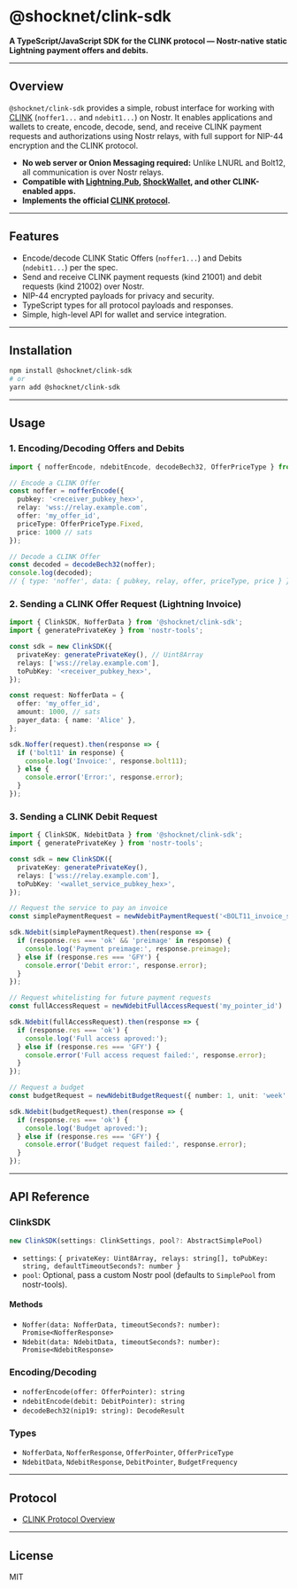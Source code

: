# @shocknet/clink-sdk

**A TypeScript/JavaScript SDK for the CLINK protocol — Nostr-native static Lightning payment offers and debits.**

---

## Overview

`@shocknet/clink-sdk` provides a simple, robust interface for working with [CLINK](https://github.com/shocknet/CLINK/) (`noffer1...` and `ndebit1...`) on Nostr. It enables applications and wallets to create, encode, decode, send, and receive CLINK payment requests and authorizations using Nostr relays, with full support for NIP-44 encryption and the CLINK protocol.

- **No web server or Onion Messaging required:** Unlike LNURL and Bolt12, all communication is over Nostr relays.
- **Compatible with [Lightning.Pub](https://github.com/shocknet/Lightning.Pub), [ShockWallet](https://shockwallet.app), and other CLINK-enabled apps.**
- **Implements the official [CLINK protocol](https://github.com/shocknet/CLINK).**

---

## Features

- Encode/decode CLINK Static Offers (`noffer1...`) and Debits (`ndebit1...`) per the spec.
- Send and receive CLINK payment requests (kind 21001) and debit requests (kind 21002) over Nostr.
- NIP-44 encrypted payloads for privacy and security.
- TypeScript types for all protocol payloads and responses.
- Simple, high-level API for wallet and service integration.

---

## Installation

```bash
npm install @shocknet/clink-sdk
# or
yarn add @shocknet/clink-sdk
```

---

## Usage

### 1. Encoding/Decoding Offers and Debits

```ts
import { nofferEncode, ndebitEncode, decodeBech32, OfferPriceType } from '@shocknet/clink-sdk';

// Encode a CLINK Offer
const noffer = nofferEncode({
  pubkey: '<receiver_pubkey_hex>',
  relay: 'wss://relay.example.com',
  offer: 'my_offer_id',
  priceType: OfferPriceType.Fixed,
  price: 1000 // sats
});

// Decode a CLINK Offer
const decoded = decodeBech32(noffer);
console.log(decoded);
// { type: 'noffer', data: { pubkey, relay, offer, priceType, price } }
```

### 2. Sending a CLINK Offer Request (Lightning Invoice)

```ts
import { ClinkSDK, NofferData } from '@shocknet/clink-sdk';
import { generatePrivateKey } from 'nostr-tools';

const sdk = new ClinkSDK({
  privateKey: generatePrivateKey(), // Uint8Array
  relays: ['wss://relay.example.com'],
  toPubKey: '<receiver_pubkey_hex>',
});

const request: NofferData = {
  offer: 'my_offer_id',
  amount: 1000, // sats
  payer_data: { name: 'Alice' },
};

sdk.Noffer(request).then(response => {
  if ('bolt11' in response) {
    console.log('Invoice:', response.bolt11);
  } else {
    console.error('Error:', response.error);
  }
});
```

### 3. Sending a CLINK Debit Request

```ts
import { ClinkSDK, NdebitData } from '@shocknet/clink-sdk';
import { generatePrivateKey } from 'nostr-tools';

const sdk = new ClinkSDK({
  privateKey: generatePrivateKey(),
  relays: ['wss://relay.example.com'],
  toPubKey: '<wallet_service_pubkey_hex>',
});

// Request the service to pay an invoice
const simplePaymentRequest = newNdebitPaymentRequest('<BOLT11_invoice_string>', 5000, 'my_pointer_id')

sdk.Ndebit(simplePaymentRequest).then(response => {
  if (response.res === 'ok' && 'preimage' in response) {
    console.log('Payment preimage:', response.preimage);
  } else if (response.res === 'GFY') {
    console.error('Debit error:', response.error);
  }
});

// Request whitelisting for future payment requests
const fullAccessRequest = newNdebitFullAccessRequest('my_pointer_id')

sdk.Ndebit(fullAccessRequest).then(response => {
  if (response.res === 'ok') {
    console.log('Full access aproved:');
  } else if (response.res === 'GFY') {
    console.error('Full access request failed:', response.error);
  }
});

// Request a budget
const budgetRequest = newNdebitBudgetRequest({ number: 1, unit: 'week' }, 1000, 'my_pointer_id')

sdk.Ndebit(budgetRequest).then(response => {
  if (response.res === 'ok') {
    console.log('Budget aproved:');
  } else if (response.res === 'GFY') {
    console.error('Budget request failed:', response.error);
  }
});

```

---

## API Reference

### ClinkSDK

```ts
new ClinkSDK(settings: ClinkSettings, pool?: AbstractSimplePool)
```
- `settings`: `{ privateKey: Uint8Array, relays: string[], toPubKey: string, defaultTimeoutSeconds?: number }`
- `pool`: Optional, pass a custom Nostr pool (defaults to `SimplePool` from nostr-tools).

#### Methods
- `Noffer(data: NofferData, timeoutSeconds?: number): Promise<NofferResponse>`
- `Ndebit(data: NdebitData, timeoutSeconds?: number): Promise<NdebitResponse>`

### Encoding/Decoding
- `nofferEncode(offer: OfferPointer): string`
- `ndebitEncode(debit: DebitPointer): string`
- `decodeBech32(nip19: string): DecodeResult`

### Types
- `NofferData`, `NofferResponse`, `OfferPointer`, `OfferPriceType`
- `NdebitData`, `NdebitResponse`, `DebitPointer`, `BudgetFrequency`

---

## Protocol

- [CLINK Protocol Overview](https://github.com/shocknet/CLINK)

---

## License

MIT
